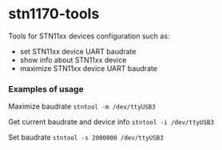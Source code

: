 # stn1170-tools
Tools for STN11xx devices configuration such as:
- set STN11xx device UART baudrate
- show info about STN11xx device
- maximize STN11xx device UART baudrate

### Examples of usage
Maximize baudrate `stntool -m /dev/ttyUSB3`  

Get current baudrate and device info `stntool -i /dev/ttyUSB3`  

Set baudrate `stntool -s 2000000 /dev/ttyUSB3`  
